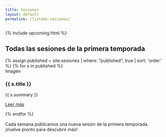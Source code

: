 ```yaml
---
title: Sesiones
layout: default
permalink: /listado-sesiones/
---
```

{% include upcoming.html %}

<section class="section">
  <h2>Todas las sesiones de la primera temporada</h2>
  <div class="card-grid">
    {% assign published = site.sesiones | where: "published", true | sort: 'order' %}
    {% for s in published %}
      <article class="card">
        <div class="placeholder">Imagen</div>
        <h3>{{ s.title }}</h3>
        <p>{{ s.summary }}</p>
        <p><a class="btn" href="{{ s.url | relative_url }}">Leer más</a></p>
      </article>
    {% endfor %}
  </div>
  <p style="margin-top:16px;color:var(--muted)">Cada semana publicamos una nueva sesión de la primera temporada. ¡Vuelve pronto para descubrir más!</p>
</section>

